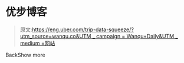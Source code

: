 # 优步博客

> 原文:[https://eng.uber.com/trip-data-squeeze/?utm_source=wanqu.co&UTM _ campaign = Wanqu+Daily&UTM _ medium =网站](https://eng.uber.com/trip-data-squeeze/?utm_source=wanqu.co&utm_campaign=Wanqu+Daily&utm_medium=website)

<title>Dropdown Icon</title>BackShow more